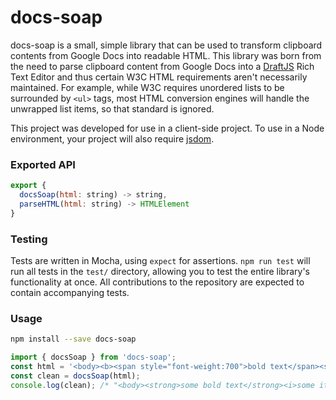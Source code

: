 # docs-soap
docs-soap is a small, simple library that can be used to transform clipboard contents from Google Docs into readable HTML. This library was born from the need to parse clipboard content from Google Docs into a [DraftJS](https://www.github.com/facebook/draft-js) Rich Text Editor and thus certain W3C HTML requirements aren't necessarily maintained. For example, while W3C requires unordered lists to be surrounded by `<ul>` tags, most HTML conversion engines will handle the unwrapped list items, so that standard is ignored. 

This project was developed for use in a client-side project. To use in a Node environment, your project will also require [jsdom](https://www.npmjs.com/package/jsdom). 

### Exported API
```js
export {
  docsSoap(html: string) -> string,
  parseHTML(html: string) -> HTMLElement
}
```

### Testing
Tests are written in Mocha, using `expect` for assertions. `npm run test` will run all tests in the `test/` directory, allowing you to test the entire library's functionality at once. All contributions to the repository are expected to contain accompanying tests.

### Usage
```bash
npm install --save docs-soap
```
```js
import { docsSoap } from 'docs-soap';
const html = '<body><b><span style="font-weight:700">bold text</span><span style="font-style:italic">some italic text</span></b></body>';
const clean = docsSoap(html);
console.log(clean); /* "<body><strong>some bold text</strong><i>some italic text</i></body>" */
```
